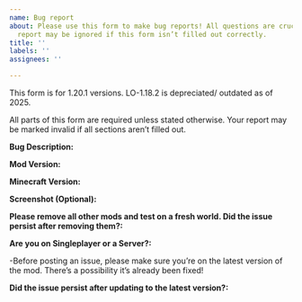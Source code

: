 ```yaml
---
name: Bug report
about: Please use this form to make bug reports! All questions are crucial and your
  report may be ignored if this form isn’t filled out correctly.
title: ''
labels: ''
assignees: ''

---
```


This form is for 1.20.1 versions. LO-1.18.2 is depreciated/ outdated as of 2025.

All parts of this form are required unless stated otherwise. Your report may be marked invalid if all sections aren’t filled out.

**Bug Description:**



**Mod Version:**

**Minecraft Version:**

**Screenshot (Optional):**

**Please remove all other mods and test on a fresh world. Did the issue persist after removing them?:**

**Are you on Singleplayer or a Server?:**

-Before posting an issue, please make sure you’re on the latest version of the mod. There’s a possibility it’s already been fixed!

**Did the issue persist after updating to the latest version?:**
